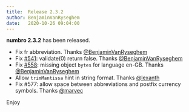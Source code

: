 ```yaml
---
title:  Release 2.3.2
author: BenjaminVanRyseghem
date:   2020-10-26 09:04:00
---
```


**numbro 2.3.2** has been released.

- Fix fr abbreviation. Thanks [@BenjaminVanRyseghem](https://github.com/BenjaminVanRyseghem)
- Fix [#541](https://github.com/BenjaminVanRyseghem/numbro/issues/541): validate(0) return false. Thanks [@BenjaminVanRyseghem](https://github.com/BenjaminVanRyseghem)
- Fix [#558](https://github.com/BenjaminVanRyseghem/numbro/issues/558): missing object `bytes` for language en-GB. Thanks [@BenjaminVanRyseghem](https://github.com/BenjaminVanRyseghem)
- Allow `trimMantissa` hint in string format. Thanks [@lexanth](https://github.com/lexanth)
- Fix #577: allow space between abbreviations and postfix currency symbols. Thanks [@marvec](https://github.com/marvec)

Enjoy <i class="fa fa-smile-o">
